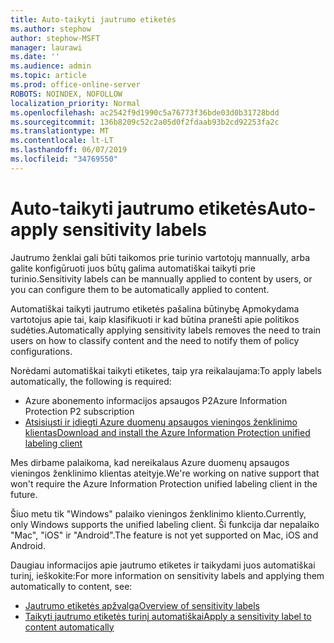 ```yaml
---
title: Auto-taikyti jautrumo etiketės
ms.author: stephow
author: stephow-MSFT
manager: laurawi
ms.date: ''
ms.audience: admin
ms.topic: article
ms.prod: office-online-server
ROBOTS: NOINDEX, NOFOLLOW
localization_priority: Normal
ms.openlocfilehash: ac2542f9d1990c5a76773f36bde03d0b31728bdd
ms.sourcegitcommit: 136b8209c52c2a05d0f2fdaab93b2cd92253fa2c
ms.translationtype: MT
ms.contentlocale: lt-LT
ms.lasthandoff: 06/07/2019
ms.locfileid: "34769550"
---
```

# <a name="auto-apply-sensitivity-labels"></a><span data-ttu-id="ce7f7-102">Auto-taikyti jautrumo etiketės</span><span class="sxs-lookup"><span data-stu-id="ce7f7-102">Auto-apply sensitivity labels</span></span>

<span data-ttu-id="ce7f7-103">Jautrumo ženklai gali būti taikomos prie turinio vartotojų mannually, arba galite konfigūruoti juos būtų galima automatiškai taikyti prie turinio.</span><span class="sxs-lookup"><span data-stu-id="ce7f7-103">Sensitivity labels can be mannually applied to content by users, or you can configure them to be automatically applied to content.</span></span>

<span data-ttu-id="ce7f7-104">Automatiškai taikyti jautrumo etiketės pašalina būtinybę Apmokydama vartotojus apie tai, kaip klasifikuoti ir kad būtina pranešti apie politikos sudėties.</span><span class="sxs-lookup"><span data-stu-id="ce7f7-104">Automatically applying sensitivity labels removes the need to train users on how to classify content and the need to notify them of policy configurations.</span></span>

<span data-ttu-id="ce7f7-105">Norėdami automatiškai taikyti etiketes, taip yra reikalaujama:</span><span class="sxs-lookup"><span data-stu-id="ce7f7-105">To apply labels automatically, the following is required:</span></span>

- <span data-ttu-id="ce7f7-106">Azure abonemento informacijos apsaugos P2</span><span class="sxs-lookup"><span data-stu-id="ce7f7-106">Azure Information Protection P2 subscription</span></span>
- [<span data-ttu-id="ce7f7-107">Atsisiųsti ir įdiegti Azure duomenų apsaugos vieningos ženklinimo klientas</span><span class="sxs-lookup"><span data-stu-id="ce7f7-107">Download and install the Azure Information Protection unified labeling client</span></span>](https://docs.microsoft.com/azure/information-protection/rms-client/install-unifiedlabelingclient-app)

<span data-ttu-id="ce7f7-108">Mes dirbame palaikoma, kad nereikalaus Azure duomenų apsaugos vieningos ženklinimo klientas ateityje.</span><span class="sxs-lookup"><span data-stu-id="ce7f7-108">We're working on native support that won't require the Azure Information Protection unified labeling client in the future.</span></span>

<span data-ttu-id="ce7f7-109">Šiuo metu tik "Windows" palaiko vieningos ženklinimo kliento.</span><span class="sxs-lookup"><span data-stu-id="ce7f7-109">Currently, only Windows supports the unified labeling client.</span></span>  <span data-ttu-id="ce7f7-110">Ši funkcija dar nepalaiko "Mac", "iOS" ir "Android".</span><span class="sxs-lookup"><span data-stu-id="ce7f7-110">The feature is not yet supported on Mac, iOS and Android.</span></span>

<span data-ttu-id="ce7f7-111">Daugiau informacijos apie jautrumo etiketes ir taikydami juos automatiškai turinį, ieškokite:</span><span class="sxs-lookup"><span data-stu-id="ce7f7-111">For more information on sensitivity labels and applying them automatically to content,  see:</span></span>

- [<span data-ttu-id="ce7f7-112">Jautrumo etiketės apžvalga</span><span class="sxs-lookup"><span data-stu-id="ce7f7-112">Overview of sensitivity labels</span></span>](https://docs.microsoft.com/office365/securitycompliance/sensitivity-labels)
- [<span data-ttu-id="ce7f7-113">Taikyti jautrumo etiketės turinį automatiškai</span><span class="sxs-lookup"><span data-stu-id="ce7f7-113">Apply a sensitivity label to content automatically</span></span>](https://docs.microsoft.com/office365/securitycompliance/apply_sensitivity_label_automatically)